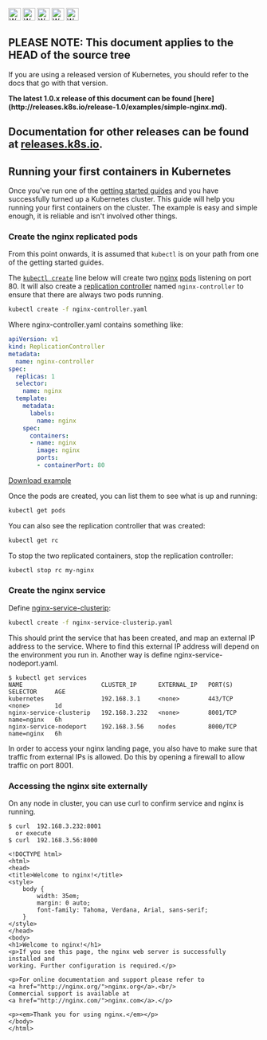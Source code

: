 <!-- BEGIN MUNGE: UNVERSIONED_WARNING -->

<!-- BEGIN STRIP_FOR_RELEASE -->

<img src="http://kubernetes.io/img/warning.png" alt="WARNING"
     width="25" height="25">
<img src="http://kubernetes.io/img/warning.png" alt="WARNING"
     width="25" height="25">
<img src="http://kubernetes.io/img/warning.png" alt="WARNING"
     width="25" height="25">
<img src="http://kubernetes.io/img/warning.png" alt="WARNING"
     width="25" height="25">
<img src="http://kubernetes.io/img/warning.png" alt="WARNING"
     width="25" height="25">

<h2>PLEASE NOTE: This document applies to the HEAD of the source tree</h2>

If you are using a released version of Kubernetes, you should
refer to the docs that go with that version.

<strong>
The latest 1.0.x release of this document can be found
[here](http://releases.k8s.io/release-1.0/examples/simple-nginx.md).

Documentation for other releases can be found at
[releases.k8s.io](http://releases.k8s.io).
</strong>
--

<!-- END STRIP_FOR_RELEASE -->

<!-- END MUNGE: UNVERSIONED_WARNING -->

## Running your first containers in Kubernetes

Once you've run one of the [getting started guides](../docs/getting-started-guides/) and you have
successfully turned up a Kubernetes cluster.  This guide will help you running your first containers on the cluster. 
The example is easy and simple enough, it is reliable and isn't involved other things.

### Create the nginx replicated pods

From this point onwards, it is assumed that `kubectl` is on your path from one of the getting started guides.

The [`kubectl create`](../docs/user-guide/kubectl/kubectl_create.md) line below will create two [nginx](https://registry.hub.docker.com/_/nginx/) [pods](../docs/user-guide/pods.md) listening on port 80. It will also create a [replication controller](../docs/user-guide/replication-controller.md) named `nginx-controller` to ensure that there are always two pods running.

```bash
kubectl create -f nginx-controller.yaml
```
Where nginx-controller.yaml contains something like:
<!-- BEGIN MUNGE: EXAMPLE pod.yaml -->

```yaml
apiVersion: v1
kind: ReplicationController
metadata:
  name: nginx-controller
spec:
  replicas: 1
  selector:
    name: nginx
  template:
    metadata:
      labels:
        name: nginx
    spec:
      containers:
      - name: nginx
        image: nginx
        ports:
        - containerPort: 80

```

[Download example](nginx-controller.yaml?raw=true)
<!-- END MUNGE: EXAMPLE pod.yaml -->


Once the pods are created, you can list them to see what is up and running:

```bash
kubectl get pods
```

You can also see the replication controller that was created:

```bash
kubectl get rc
```

To stop the two replicated containers, stop the replication controller:

```bash
kubectl stop rc my-nginx
```

### Create the nginx service

Define [nginx-service-clusterip](nginx-service-clusterip.yaml):

```bash
kubectl create -f nginx-service-clusterip.yaml
```

This should print the service that has been created, and map an external IP address to the service. Where to find this external IP address will depend on the environment you run in. Another way is define nginx-service-nodeport.yaml.

```console
$ kubectl get services
NAME                      CLUSTER_IP      EXTERNAL_IP   PORT(S)    SELECTOR     AGE
kubernetes                192.168.3.1     <none>        443/TCP    <none>       1d
nginx-service-clusterip   192.168.3.232   <none>        8001/TCP   name=nginx   6h
nginx-service-nodeport    192.168.3.56    nodes         8000/TCP   name=nginx   6h
```

In order to access your nginx landing page, you also have to make sure that traffic from external IPs is allowed. Do this by opening a firewall to allow traffic on port 8001.

### Accessing the nginx site externally

On any node in cluster, you can use curl to confirm service and nginx is running. 
```console
$ curl  192.168.3.232:8001
  or execute
$ curl  192.168.3.56:8000

<!DOCTYPE html>
<html>
<head>
<title>Welcome to nginx!</title>
<style>
    body {
        width: 35em;
        margin: 0 auto;
        font-family: Tahoma, Verdana, Arial, sans-serif;
    }
</style>
</head>
<body>
<h1>Welcome to nginx!</h1>
<p>If you see this page, the nginx web server is successfully installed and
working. Further configuration is required.</p>

<p>For online documentation and support please refer to
<a href="http://nginx.org/">nginx.org</a>.<br/>
Commercial support is available at
<a href="http://nginx.com/">nginx.com</a>.</p>

<p><em>Thank you for using nginx.</em></p>
</body>
</html>

```


